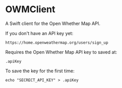 # OWMClient

A Swift client for the Open Whether Map API.

If you don't have an API key yet:

    https://home.openweathermap.org/users/sign_up

Requires the Open Whether Map API key to saved at:

    .apiKey

To save the key for the first time:

    echo "SECRECT_API_KEY" > .apiKey
